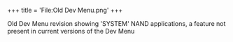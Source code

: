 +++
title = 'File:Old Dev Menu.png'
+++

Old Dev Menu revision showing 'SYSTEM' NAND applications, a feature not
present in current versions of the Dev Menu